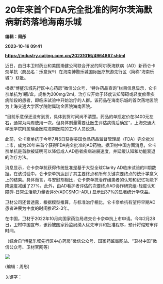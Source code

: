 # 20年来首个FDA完全批准的阿尔茨海默病新药落地海南乐城
**编辑：周彤**

**2023-10-16 09:41**

**https://industry.caijing.com.cn/20231016/4964867.shtml**

近日，由日本卫材药业和美国渤健公司联合开发的阿尔茨海默病（AD）新药仑卡奈单抗（商品名：乐意保®）在海南博鳌乐城国际医疗旅游先行区（简称“海南乐城”）获批。

根据“博鳌乐城先行区中心药房”微信公众号，“特许药品查询”栏目信息显示，仑卡奈单抗为1瓶/盒，规格为200mg/2ml，治疗应开始于轻度认知障碍或轻度痴呆疾病阶段的患者，即临床试验中开始治疗的人群。该药品在海南乐城的首次落地医院为上海交通大学医学院附属瑞金医院海南医院。

“目前乐意保还没有到货，具体到货时间尚不清楚。药品的单瓶定价在3400元左右，通常为两周使用一次，但具体剂量需要让医生评估病情后确定”，上海交通大学医学院附属瑞金医院海南医院的工作人员说道。

此前，仑卡奈单抗于今年7月6日获得美国食品药品监督管理局（FDA）完全批准上市，成为20年来首个获得FDA完全批准的AD药物。据卫材中国方面消息，仑卡奈单抗是首款被证明可以降低成人AD患者疾病进展速度，并延缓认知和功能衰退的治疗方法。

消息显示，仑卡奈单抗获得传统批准是基于大型全球Clarity AD临床试验的III期数据。在该试验中，仑卡奈单抗达到了其主要终点和所有关键次要终点的统计学意义上的结果。具体而言，与安慰剂相比，仑卡奈单抗治疗组患者的认知和记忆功能下降速度减缓了27%。此外，由AD看护者评估的次要终点AD协作研究组-轻度认知障碍-日常生活能力量表评分(ADCSMCI-ADL) 显示出37%的显著统计学获益。

卫材公司还曾透露，根据模型推算，与标准治疗相比，仑卡奈单抗有望将早期AD患者进展为中度的时间推迟2-3年。

在中国，卫材于2022年10月向国家药监局递交仑卡奈单抗上市申请。今年2月28日，卫材中国宣布，该药被国家药监局纳入优先审评和批准程序，预计将缩短审评时间。

（综合自“博鳌乐城先行区中心药房”微信公众号、国家药监局网站、“卫材中国”微信公众号、卫材官网等）

![](https://tx1.cdn.caijing.com.cn/2014-03-27/114048455.jpg)

(编辑：周彤)

关键字：